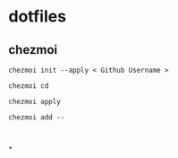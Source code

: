 # dotfiles

## chezmoi

```
chezmoi init --apply < Github Username >

chezmoi cd

chezmoi apply

chezmoi add --
```

## .
